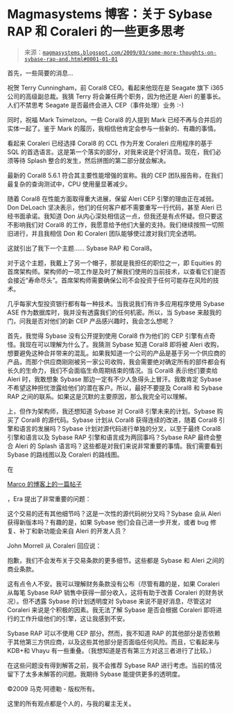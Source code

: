 <!--yml

类别：未分类

日期：2024 年 05 月 18 日 04:54:56

-->

# Magmasystems 博客：关于 Sybase RAP 和 Coraleri 的一些更多思考

> 来源：[`magmasystems.blogspot.com/2009/03/some-more-thoughts-on-sybase-rap-and.html#0001-01-01`](http://magmasystems.blogspot.com/2009/03/some-more-thoughts-on-sybase-rap-and.html#0001-01-01)

首先，一些简要的消息...

祝贺 Terry Cunningham，前 Coral8 CEO。看起来他现在是 Seagate 旗下 i365 公司的高级副总裁。我猜 Terry 将会兼任两个职务，因为他还是 Aleri 的董事长。人们不禁思考 Seagate 是否最终会进入 CEP（事件处理）业务 :-)

同时，祝福 Mark Tsimelzon。一些 Coral8 的人提到 Mark 已经不再与合并后的实体一起了。鉴于 Mark 的履历，我相信他肯定会参与一些新的、有趣的事情。

看起来 Coraleri 已经选择 Coral8 的 CCL 作为开发 Coraleri 应用程序的基于 SQL 的首选语言。这是第一个落实的部分，对我来说是个好消息。现在，我们必须等待 Splash 整合的发生，然后拼图的第二部分就会解决。

最新的 Coral8 5.6.1 符合其主要性能增强的宣称。我的 CEP 团队报告称，在我们最复杂的查询测试中，CPU 使用量显著减少。

随着 Coral8 在性能方面取得重大进展，保留 Aleri CEP 引擎的理由正在减弱。Don DeLoach 坚决表示，他们的任何客户都不需要重写一行代码，甚至 Aleri 已经书面承诺。我知道 Don 从内心深处相信这一点，但我还是有点怀疑。但只要这不影响我们对 Coral8 的工作，我愿意给予他们大量的支持。我们继续按照一切照旧进行，并且我相信 Don 和 Coraleri 团队能够使过渡对我们完全透明。

这就引出了我下一个主题…… Sybase RAP 和 Coral8。

对于这个主题，我戴上了另一个帽子，那就是我担任的职位之一，即 Equities 的首席架构师。架构师的一项工作是及时了解我们使用的当前技术，以查看它们是否会接近“寿命尽头”。首席架构师需要确保公司不会投资于任何可能存在风险的技术。

几乎每家大型投资银行都有每一种技术。当我说我们有许多应用程序使用 Sybase ASE 作为数据库时，我并没有透露我们的任何机密。所以，当 Sybase 来敲我的门，问我是否对他们的新 CEP 产品感兴趣时，我会怎么想呢？

首先，我觉得 Sybase 没有公开提到使用 Coral8 作为他们的 CEP 引擎有点奇怪。我现在可以理解为什么了。我猜测 Sybase 知道 Coral8 即将被 Aleri 收购，想要避免这种合并带来的混乱。如果我知道一个公司的产品是基于另一个供应商的产品，而那个供应商刚刚被另一家公司收购，我会需要绝对确定所有的部件都会有长久的生命力，我们不会面临生命周期结束的情况。当 Coral8 表示他们要卖给 Aleri 时，我敢想象 Sybase 那边一定有不少人急得头上冒汗。我敢肯定 Sybase 不希望这种担忧泄露给他们的潜在客户。所以，最好不要提及 Coral8 和 Sybase RAP 之间的联系。如果这是沉默的主要原因，那么我完全可以理解。

上，但作为架构师，我还想知道 Sybase 对 Coral8 引擎未来的计划。Sybase 购买了 Coral8 的源代码。Sybase 计划从 Coral8 获得连续的改进，随着 Coral8 引擎和语言的发展吗？Sybase 计划对源代码进行单独的分叉，以至于最终 Coral8 引擎和语言以及 Sybase RAP 引擎和语言成为两回事吗？Sybase RAP 最终会整合 Aleri 的 Splash 语言吗？这些都是对我们来说非常重要的事情。我们需要看到 Sybase 的路线图以及 Coraleri 的路线图。

在

[Marco 的博客上的一篇帖子](http://rulecore.com/CEPblog/?p=213)

，Era 提出了非常重要的问题：

这个交易的还有其他细节吗？这是一次性的源代码树分叉吗？Sybase 会从 Aleri 获得新版本吗？有趣的是，如果 Sybase 他们会自己进一步开发，或者 bug 修复、补丁和新功能会来自 Aleri 的开发人员？

John Morrell 从 Coraleri 回应说：

抱歉，我们不会发布关于交易条款的更多细节。这些都是 Sybase 和 Aleri 之间的商业条款。

这有点令人不安。我可以理解财务条款没有公布（尽管有趣的是，如果 Coraleri 从每笔 Sybase RAP 销售中获得一部分收入，这将有助于改善 Coraleri 的财务状况）。但不透露 Sybase 的计划透明度对 Sybase 来说不是好消息，尽管这对 Coraleri 来说是个积极的因素。我无法了解 Sybase 是否会根据 Coraleri 即将进行的工作升级他们的引擎，这让我感到不安。

Sybase RAP 可以不使用 CEP 部分。然而，我不知道 RAP 的其他部分是否依赖于其他第三方供应商，以及这些其他部分是否面临任何风险。而且，它看起来与 KDB+和 Vhayu 有一些重叠。（我想知道是否有第三方对这三者进行了比较。）

在这些问题没有得到解答之前，我不会推荐 Sybase RAP 进行考虑。当前的情况留下了太多未解答的问题。我期待 Sybase 能提供更多的透明度。

©2009 马克·阿德勒 - 版权所有。

这里的所有观点都是个人的，与我的雇主无关。
